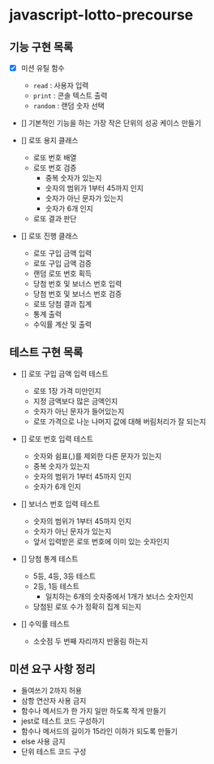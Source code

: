 # javascript-lotto-precourse

## 기능 구현 목록

- [x] 미션 유틸 함수

  - `read` : 사용자 입력
  - `print` : 콘솔 텍스트 출력
  - `random` : 랜덤 숫자 선택

- [] 기본적인 기능을 하는 가장 작은 단위의 성공 케이스 만들기

- [] 로또 용지 클래스

  - 로또 번호 배열
  - 로또 번호 검증
    - 중복 숫자가 있는지
    - 숫자의 범위가 1부터 45까지 인지
    - 숫자가 아닌 문자가 있는지
    - 숫자가 6개 인지
  - 로또 결과 판단

- [] 로또 진행 클래스

  - 로또 구입 금액 입력
  - 로또 구입 금액 검증
  - 랜덤 로또 번호 획득
  - 당첨 번호 및 보너스 번호 입력
  - 당첨 번호 및 보너스 번호 검증
  - 로또 당첨 결과 집계
  - 통계 출력
  - 수익률 계산 및 출력

## 테스트 구현 목록

- [] 로또 구입 금액 입력 테스트

  - 로또 1장 가격 미만인지
  - 지정 금액보다 많은 금액인지
  - 숫자가 아닌 문자가 들어있는지
  - 로또 가격으로 나눈 나머지 값에 대해 버림처리가 잘 되는지

- [] 로또 번호 입력 테스트

  - 숫자와 쉼표(,)를 제외한 다른 문자가 있는지
  - 중복 숫자가 있는지
  - 숫자의 범위가 1부터 45까지 인지
  - 숫자가 6개 인지

- [] 보너스 번호 입력 테스트

  - 숫자의 범위가 1부터 45까지 인지
  - 숫자가 아닌 문자가 있는지
  - 앞서 입력받은 로또 번호에 이미 있는 숫자인지

- [] 당첨 통계 테스트

  - 5등, 4등, 3등 테스트
  - 2등, 1등 테스트
    - 일치하는 6개의 숫자중에서 1개가 보너스 숫자인지
  - 당첨된 로또 수가 정확히 집계 되는지

- [] 수익률 테스트

  - 소숫점 두 번째 자리까지 반올림 하는지

## 미션 요구 사항 정리

- 들여쓰기 2까지 허용
- 삼항 연산자 사용 금지
- 함수나 메서드가 한 가지 일만 하도록 작게 만들기
- jest로 테스트 코드 구성하기
- 함수나 메서드의 길이가 15라인 이하가 되도록 만들기
- else 사용 금지
- 단위 테스트 코드 구성
